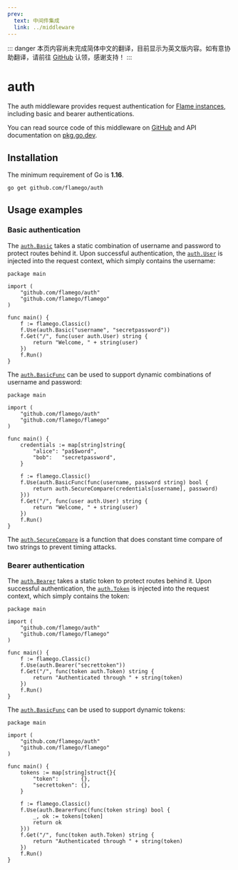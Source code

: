 ```yaml
---
prev:
  text: 中间件集成
  link: ../middleware
---
```


::: danger
本页内容尚未完成简体中文的翻译，目前显示为英文版内容。如有意协助翻译，请前往 [GitHub](https://github.com/flamego/flamego/issues/78) 认领，感谢支持！
:::

# auth

The auth middleware provides request authentication for [Flame instances](../core-concepts.md#instances), including basic and bearer authentications.

You can read source code of this middleware on [GitHub](https://github.com/flamego/auth) and API documentation on [pkg.go.dev](https://pkg.go.dev/github.com/flamego/auth?tab=doc).

## Installation

The minimum requirement of Go is **1.16**.

```:no-line-numbers
go get github.com/flamego/auth
```

## Usage examples

### Basic authentication

The [`auth.Basic`](https://pkg.go.dev/github.com/flamego/auth#Basic) takes a static combination of username and password to protect routes behind it. Upon successful authentication, the [`auth.User`](https://pkg.go.dev/github.com/flamego/auth#User) is injected into the request context, which simply contains the username:

```go:no-line-numbers
package main

import (
	"github.com/flamego/auth"
	"github.com/flamego/flamego"
)

func main() {
	f := flamego.Classic()
	f.Use(auth.Basic("username", "secretpassword"))
	f.Get("/", func(user auth.User) string {
		return "Welcome, " + string(user)
	})
	f.Run()
}
```

The [`auth.BasicFunc`](https://pkg.go.dev/github.com/flamego/auth#BasicFunc) can be used to support dynamic combinations of username and password:

```go:no-line-numbers{16}
package main

import (
	"github.com/flamego/auth"
	"github.com/flamego/flamego"
)

func main() {
	credentials := map[string]string{
		"alice": "pa$$word",
		"bob":   "secretpassword",
	}

	f := flamego.Classic()
	f.Use(auth.BasicFunc(func(username, password string) bool {
		return auth.SecureCompare(credentials[username], password)
	}))
	f.Get("/", func(user auth.User) string {
		return "Welcome, " + string(user)
	})
	f.Run()
}
```

The [`auth.SecureCompare`](https://pkg.go.dev/github.com/flamego/auth#SecureCompare) is a function that does constant time compare of two strings to prevent timing attacks.

### Bearer authentication

The [`auth.Bearer`](https://pkg.go.dev/github.com/flamego/auth#Bearer) takes a static token to protect routes behind it. Upon successful authentication, the [`auth.Token`](https://pkg.go.dev/github.com/flamego/auth#Token) is injected into the request context, which simply contains the token:

```go:no-line-numbers
package main

import (
	"github.com/flamego/auth"
	"github.com/flamego/flamego"
)

func main() {
	f := flamego.Classic()
	f.Use(auth.Bearer("secrettoken"))
	f.Get("/", func(token auth.Token) string {
		return "Authenticated through " + string(token)
	})
	f.Run()
}
```


The [`auth.BasicFunc`](https://pkg.go.dev/github.com/flamego/auth#BasicFunc) can be used to support dynamic tokens:

```go:no-line-numbers
package main

import (
	"github.com/flamego/auth"
	"github.com/flamego/flamego"
)

func main() {
	tokens := map[string]struct{}{
		"token":       {},
		"secrettoken": {},
	}

	f := flamego.Classic()
	f.Use(auth.BearerFunc(func(token string) bool {
		_, ok := tokens[token]
		return ok
	}))
	f.Get("/", func(token auth.Token) string {
		return "Authenticated through " + string(token)
	})
	f.Run()
}
```
